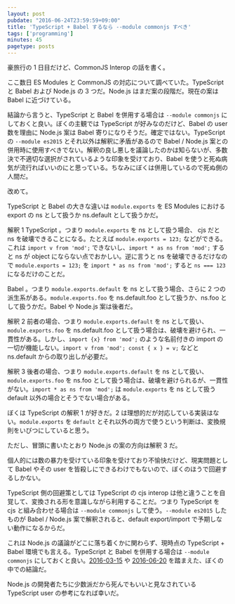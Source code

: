 ```yaml
---
layout: post
pubdate: "2016-06-24T23:59:59+09:00"
title: 'TypeScript + Babel するなら --module commonjs すべき'
tags: ['programming']
minutes: 45
pagetype: posts
---
```

豪旅行の 1 日目だけど、CommonJS Interop の話を書く。

ここ数日 ES Modules と CommonJS の対応について調べていた。TypeScript と Babel および Node.js の 3 つだ。Node.js はまだ案の段階だ。現在の案は Babel に近づけている。

結論から言うと、TypeScript と Babel を併用する場合は `--module commonjs` にしておくと良い。ぼくの主観では TypeScript が好みなのだけど、Babel の user 数を理由に Node.js 案は Babel 寄りになりそうだ。確定ではない。TypeScript の `--module es2015` とそれ以外は解釈に矛盾があるので Babel / Node.js 案との併用時に使用すべきでない。解釈の良し悪しを議論したのかは知らないが、多数決で不適切な選択がされているような印象を受けており、Babel を使うと死ぬ病気が流行ればいいのにと思っている。ちなみにぼくは併用しているので死ぬ側の人間だ。

改めて。

TypeScript と Babel の大きな違いは `module.exports` を ES Modules における export の ns として扱うか ns.default として扱うかだ。

解釈 1 TypeScript 。つまり `module.exports` を ns として扱う場合、 cjs だと ns を破壊できることになる。たとえば `module.exports = 123;` などができる。これは `import v from 'mod';` できないし、`import * as ns from 'mod';` すると ns が object にならない点でおかしい。逆に言うと ns を破壊できるだけなので `module.exports = 123;` を `import * as ns from 'mod';` すると `ns === 123` になるだけのことだ。

Babel 。つまり `module.exports.default` を ns として扱う場合、さらに 2 つの派生系がある。`module.exports.foo` を ns.default.foo として扱うか、ns.foo として扱うかだ。Babel や Node.js 案は後者だ。

解釈 2 前者の場合、つまり `module.exports.default` を ns として扱い、`module.exports.foo` を ns.default.foo として扱う場合は、破壊を避けられ、一貫性がある。しかし、`import {x} from 'mod';` のような名前付きの import の一切が機能しない。`import v from 'mod'; const { x } = v;` などと ns.default からの取り出しが必要だ。

解釈 3 後者の場合、つまり `module.exports.default` を ns として扱い、`module.exports.foo` を ns.foo として扱う場合は、破壊を避けられるが、一貫性がない。`import * as ns from 'mod';` は `module.exports` を ns として扱う default 以外の場合とそうでない場合がある。

ぼくは TypeScript の解釈 1 が好きだ。2 は理想的だが対応している実装はない。`module.exports` を `default` とそれ以外の両方で使うという判断は、変換規則をいびつにしていると思う。

ただし、冒頭に書いたとおり Node.js の案の方向は解釈 3 だ。

個人的には数の暴力を受けている印象を受けており不愉快だけど、現実問題として Babel やその user を皆殺しにできるわけでもないので、ぼくのほうで回避するしかない。

TypeScript 側の回避策としては TypeScript の cjs interop は他と違うことを自覚して、変換される形を意識しながら利用することだ。つまり TypeScript を cjs と組み合わせる場合は `--module commonjs` して使う。`--module es2015` したものが Babel / Node.js 案で解釈されると、default export/import で予期しない動作になるからだ。

これは Node.js の議論がどこに落ち着くかに関わらず、現時点の TypeScript + Babel 環境でも言える。TypeScript と Babel を併用する場合は `--module commonjs` にしておくと良い。[2016-03-15][] や [2016-06-20][] を踏まえた、ぼくの中での結論だ。

Node.js の開発者たちに少数派だから死んでもいいと見なされている TypeScript user の参考になれば幸いだ。

[2016-03-15]: http://blog.bouzuya.net/2016/03/15/
[2016-06-20]: http://blog.bouzuya.net/2016/06/20/
